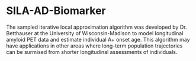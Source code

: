 # SILA-AD-Biomarker
The sampled iterative local approximation algorithm was developed by Dr. Betthauser at the University of Wisconsin-Madison to model longitudinal amyloid PET data and estimate individual A+ onset age. This algorithm may have applications in other areas where long-term population trajectories can be surmised from shorter longitudinal assessments of individuals.
